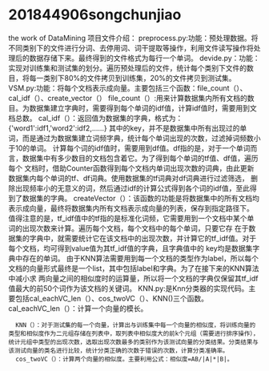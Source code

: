 # 201844906songchunjiao
the work of DataMining
项目文件介绍：
preprocess.py:功能：预处理数据。将不同类别下的文件进行分词、去停用词、词干提取等操作，利用文件读写操作将处理后的数据存储下来。最终得到的文件格式为每行一个单词。
devide.py：功能：实现对训练集和测试集的划分。遍历预处理后的文件，统计每个类别下文件的数目，将每一类别下80%的文件拷贝到训练集，20%的文件拷贝到测试集。
VSM.py:功能：将每个文档表示成向量。主要包括三个函数：file_count（）、cal_idf（）、create_vector（）
  file_count（）:用来计算数据集内所有文档的数目。为数据集建立字典时，需要得到每个单词的idf值，计算idf值时，需要用到文档总数。
  cal_idf（）：返回值为数据集的字典，格式为：{'word1':idf1,'word2':idf2,......}
              其中的key，并不是数据集中所有出现过的单词，而是通过为数据集建立词频字典，统计每个单词出现的次数，过滤掉词频数小于10的单词。
              计算每个词的idf值时，需要用到df值。df指的是，对于一个单词而言，数据集中有多少数目的文档包含着它。为了得到每个单词的tf值、df值，遍历每个               文档时，借助Counter函数得到每个文档内单词出现次数的词典，由此更新数据集内每个单词的tf、df词典。使用数据集的tf词典对df词典进行过滤筛选，               删除出现频率小的无意义的词，然后通过idf的计算公式得到各个词的idf值，至此得到了数据集的字典。
  createVector（）：该函数的功能是将数据集中的所有文档均表示成向量，最终将数据集内所有文档表示成向量的列表，保存到指定路径下。
              值得注意的是，tf_idf值中的tf指的是标准化词频，它需要用到一个文档中某个单词的出现次数来计算。遍历每个文档，每个文档中的每个单词，只要它存               在于数据集的字典中，就需要统计它在该文档中的出现次数，并计算它的tf_idf值。对于每个文档，均可得到value值为其tf_idf值的字典，且字典值中的               key均是数据集字典中存在的单词。
              由于KNN算法需要用到每一个文档的类型作为label，所以每个文档的向量形式最终是一个list，其中包括label和字典。为了在接下来的KNN算法中减小求               两向量之间的相似度时的运算量，所以将一个文档的字典仅保留其tf_idf值最大的前50个词作为该文档的关键词。
KNN.py:是Knn分类器的实现代码。主要包括cal_eachVC_len（）、cos_twoVC（）、KNN()三个函数。
      cal_eachVC_len（）：计算一个向量的模长。
      
      KNN（）：对于测试集的每一个向量，计算出与训练集中每一个向量的相似度，将训练向量的类型和相似度作为二元组存储在列表中，取列表中相似度大的前k个元组（需要进行排序操作），统计元组中类型的出现次数，选取出现次数最多的类别作为该测试向量的分类结果。分类结果与该测试向量的类名进行比较，统计分类正确的次数于错误的次数，计算分类准确率。
      cos_twoVC（）：计算两个向量的相似度。主要利用公式：相似度=AB/|A|*|B|。
    

     
